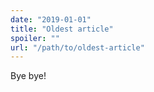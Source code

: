 ```yaml
---
date: "2019-01-01"
title: "Oldest article"
spoiler: ""
url: "/path/to/oldest-article"
---
```


Bye bye!
